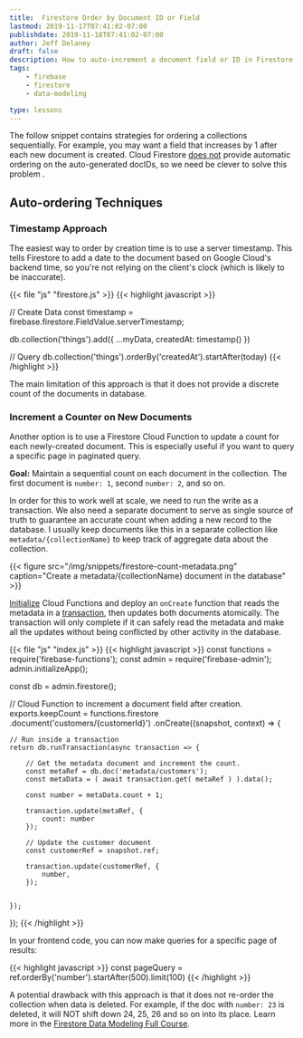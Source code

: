 ```yaml
---
title:  Firestore Order by Document ID or Field
lastmod: 2019-11-17T07:41:02-07:00
publishdate: 2019-11-18T07:41:02-07:00
author: Jeff Delaney
draft: false
description: How to auto-increment a document field or ID in Firestore
tags: 
    - firebase
    - firestore
    - data-modeling

type: lessons
---
```



The follow snippet contains strategies for ordering a collections sequentially. For example, you may want a field that increases by 1 after each new document is created. Cloud Firestore [does not](https://firebase.google.com/docs/firestore/manage-data/add-data) provide automatic ordering on the auto-generated docIDs, so we need be clever to solve this problem . 

## Auto-ordering Techniques

### Timestamp Approach

The easiest way to order by creation time is to use a server timestamp. This tells Firestore to add a date to the document based on Google Cloud's backend time, so you're not relying on the client's clock (which is likely to be inaccurate). 

{{< file "js" "firestore.js" >}}
{{< highlight javascript >}}

// Create Data
const timestamp = firebase.firestore.FieldValue.serverTimestamp;

db.collection('things').add({ ...myData, createdAt: timestamp() })


// Query
db.collection('things').orderBy('createdAt').startAfter(today)
{{< /highlight >}}

The main limitation of this approach is that it does not provide a discrete count of the documents in database. 

### Increment a Counter on New Documents

Another option is to use a Firestore Cloud Function to update a count for each newly-created document. This is especially useful if you want to query a specific page in paginated query. 

**Goal:** Maintain a sequential count on each document in the collection. The first document is `number: 1`, second `number: 2`, and so on. 

In order for this to work well at scale, we need to run the write as a transaction. We also need a separate document to serve as single source of truth to guarantee an accurate count when adding a new record to the database. I usually keep documents like this in a separate collection like `metadata/{collectionName}` to keep track of aggregate data about the collection.

{{< figure src="/img/snippets/firestore-count-metadata.png" caption="Create a metadata/{collectionName} document in the database" >}}


[Initialize](https://firebase.google.com/docs/functions/get-started) Cloud Functions and deploy an `onCreate` function that reads the metadata in a [transaction](https://firebase.google.com/docs/firestore/manage-data/transactions), then updates both documents atomically. The transaction will only complete if it can safely read the metadata and make all the updates without being conflicted by other activity in the database.  


{{< file "js" "index.js" >}}
{{< highlight javascript >}}
const functions = require('firebase-functions');
const admin = require('firebase-admin');
admin.initializeApp();

const db = admin.firestore();

// Cloud Function to increment a document field after creation. 
exports.keepCount = functions.firestore
  .document('customers/{customerId}')
  .onCreate((snapshot, context) => { 

    // Run inside a transaction
    return db.runTransaction(async transaction => {

        // Get the metadata document and increment the count. 
        const metaRef = db.doc('metadata/customers');
        const metaData = ( await transaction.get( metaRef ) ).data();

        const number = metaData.count + 1;

        transaction.update(metaRef, { 
            count: number 
        });

        // Update the customer document
        const customerRef = snapshot.ref;
        
        transaction.update(customerRef, { 
            number,
        });


    });

  });
{{< /highlight >}}

In your frontend code, you can now make queries for a specific page of results:


{{< highlight javascript >}}
const pageQuery = ref.orderBy('number').startAfter(500).limit(100)
{{< /highlight >}}

A potential drawback with this approach is that it does not re-order the collection when data is deleted. For example, if the doc with `number: 23` is deleted, it will NOT shift down 24, 25, 26 and so on into its place. Learn more in the [Firestore Data Modeling Full Course](/courses/firestore-data-modeling/). 
